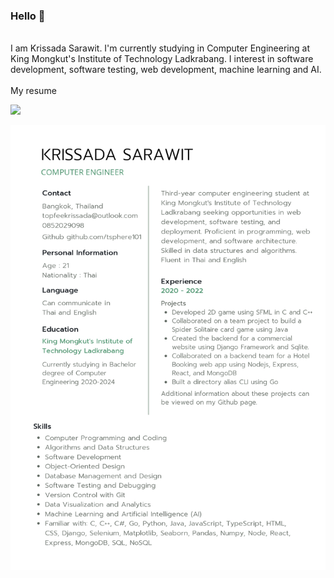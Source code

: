 ### Hello 👋
<br>
I am Krissada Sarawit. I'm currently studying in Computer Engineering at King Mongkut's Institute of Technology Ladkrabang. I interest in software development, software testing, web development, machine learning and AI.
<br><br>
My resume 


![](https://komarev.com/ghpvc/?username=tsphere101&style=flat-square)


![](https://raw.githubusercontent.com/tsphere101/tsphere101/main/resume-krissada.jpg)
